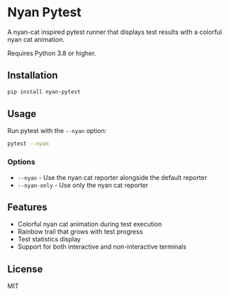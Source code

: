 # Nyan Pytest

A nyan-cat inspired pytest runner that displays test results with a colorful nyan cat animation.

Requires Python 3.8 or higher.

## Installation

```bash
pip install nyan-pytest
```

## Usage

Run pytest with the `--nyan` option:

```bash
pytest --nyan
```

### Options

- `--nyan` - Use the nyan cat reporter alongside the default reporter
- `--nyan-only` - Use only the nyan cat reporter

## Features

- Colorful nyan cat animation during test execution
- Rainbow trail that grows with test progress
- Test statistics display
- Support for both interactive and non-interactive terminals

## License

MIT